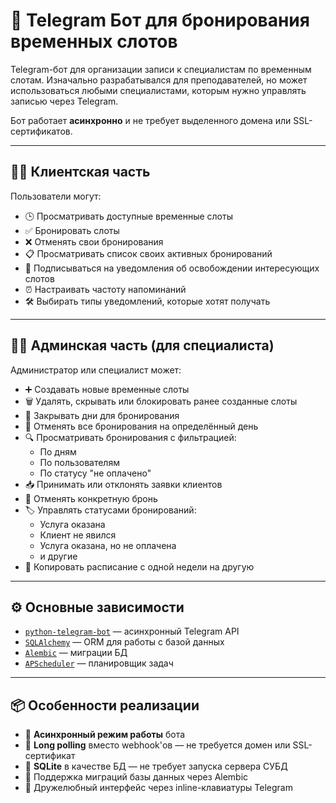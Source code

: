 # 📅 Telegram Бот для бронирования временных слотов

Telegram-бот для организации записи к специалистам по временным слотам. Изначально разрабатывался для преподавателей, но может использоваться любыми специалистами, которым нужно управлять записью через Telegram.

Бот работает **асинхронно** и не требует выделенного домена или SSL-сертификатов.

---

## 🧑‍💼 Клиентская часть

Пользователи могут:

- 🕒 Просматривать доступные временные слоты  
- ✅ Бронировать слоты  
- ❌ Отменять свои бронирования  
- 📋 Просматривать список своих активных бронирований  
- 🔔 Подписываться на уведомления об освобождении интересующих слотов  
- ⏰ Настраивать частоту напоминаний  
- 🛠️ Выбирать типы уведомлений, которые хотят получать  

---

## 👨‍💼 Админская часть (для специалиста)

Администратор или специалист может:

- ➕ Создавать новые временные слоты  
- 🗑️ Удалять, скрывать или блокировать ранее созданные слоты  
- 🚫 Закрывать дни для бронирования  
- 🔄 Отменять все бронирования на определённый день  
- 🔍 Просматривать бронирования с фильтрацией:
  - По дням  
  - По пользователям  
  - По статусу "не оплачено"
- 📥 Принимать или отклонять заявки клиентов  
- 🚫 Отменять конкретную бронь  
- 🏷️ Управлять статусами бронирований:
  - Услуга оказана  
  - Клиент не явился  
  - Услуга оказана, но не оплачена  
  - и другие  
- 📆 Копировать расписание с одной недели на другую  

---

## ⚙️ Основные зависимости

- [`python-telegram-bot`](https://github.com/python-telegram-bot/python-telegram-bot)  — асинхронный Telegram API  
- [`SQLAlchemy`](https://www.sqlalchemy.org/)  — ORM для работы с базой данных  
- [`Alembic`](https://alembic.sqlalchemy.org/)  — миграции БД  
- [`APScheduler`](https://apscheduler.readthedocs.io/)  — планировщик задач  

---

## 📦 Особенности реализации

- 🤖 **Асинхронный режим работы** бота  
- 📡 **Long polling** вместо webhook'ов — не требуется домен или SSL-сертификат  
- 💾 **SQLite** в качестве БД — не требует запуска сервера СУБД  
- 📁 Поддержка миграций базы данных через Alembic  
- 📱 Дружелюбный интерфейс через inline-клавиатуры Telegram  